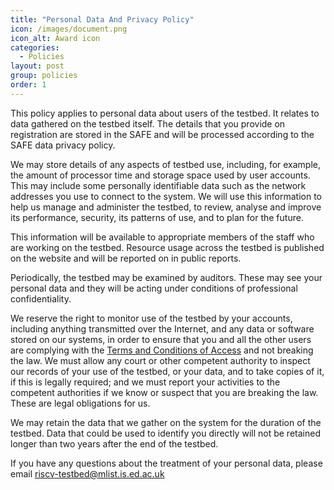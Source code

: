 ```yaml
---
title: "Personal Data And Privacy Policy"
icon: /images/document.png
icon_alt: Award icon
categories:
  - Policies
layout: post
group: policies
order: 1
---
```


This policy applies to personal data about users of the testbed. It relates to data gathered on the testbed itself. The details that you provide on registration are stored in the SAFE and will be processed according to the SAFE data privacy policy.

We may store details of any aspects of testbed use, including, for example, the amount of processor time and storage space used by user accounts. This may include some personally identifiable data such as the network addresses you use to connect to the system. We will use this information to help us manage and administer the testbed, to review, analyse and improve its performance, security, its patterns of use, and to plan for the future.

This information will be available to appropriate members of the staff who are working on the testbed. Resource usage across the testbed is published on the website and will be reported on in public reports.

Periodically, the testbed may be examined by auditors. These may see your personal data and they will be acting under conditions of professional confidentiality.

We reserve the right to monitor use of the testbed by your accounts, including anything transmitted over the Internet, and any data or software stored on our systems, in order to ensure that you and all the other users are complying with the [Terms and Conditions of Access](https://riscv.epcc.ed.ac.uk/documentation/policies/terms_conditions/) and not breaking the law. We must allow any court or other competent authority to inspect our records of your use of the testbed, or your data, and to take copies of it, if this is legally required; and we must report your activities to the competent authorities if we know or suspect that you are breaking the law. These are legal obligations for us.

We may retain the data that we gather on the system for the duration of the testbed. Data that could be used to identify you directly will not be retained longer than two years after the end of the testbed.

If you have any questions about the treatment of your personal data, please email [riscv-testbed@mlist.is.ed.ac.uk](riscv-testbed@mlist.is.ed.ac.uk)
